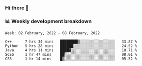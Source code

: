 ### Hi there 👋

### 📊 Weekly development breakdown
<!--START_SECTION:waka-->
```text
Week: 02 February, 2022 - 08 February, 2022

C++      7 hrs 34 mins   ████████▒░░░░░░░░░░░░░░░░   33.87 % 
Python   5 hrs 28 mins   ██████░░░░░░░░░░░░░░░░░░░   24.52 % 
Java     4 hrs 11 mins   ████▓░░░░░░░░░░░░░░░░░░░░   18.71 % 
SCSS     1 hr 47 mins    ██░░░░░░░░░░░░░░░░░░░░░░░   08.01 % 
CSS      1 hr 14 mins    █▒░░░░░░░░░░░░░░░░░░░░░░░   05.52 % 
```
<!--END_SECTION:waka-->
